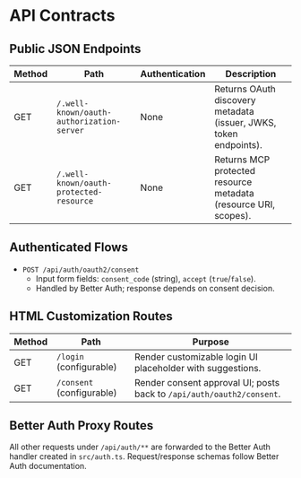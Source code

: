 # API Contracts

## Public JSON Endpoints

| Method | Path | Authentication | Description |
| --- | --- | --- | --- |
| GET | `/.well-known/oauth-authorization-server` | None | Returns OAuth discovery metadata (issuer, JWKS, token endpoints). |
| GET | `/.well-known/oauth-protected-resource` | None | Returns MCP protected resource metadata (resource URI, scopes). |

## Authenticated Flows

- `POST /api/auth/oauth2/consent`
  - Input form fields: `consent_code` (string), `accept` (`true`/`false`).
  - Handled by Better Auth; response depends on consent decision.

## HTML Customization Routes

| Method | Path | Purpose |
| --- | --- | --- |
| GET | `/login` (configurable) | Render customizable login UI placeholder with suggestions. |
| GET | `/consent` (configurable) | Render consent approval UI; posts back to `/api/auth/oauth2/consent`. |

## Better Auth Proxy Routes

All other requests under `/api/auth/**` are forwarded to the Better Auth handler created in `src/auth.ts`. Request/response schemas follow Better Auth documentation.
